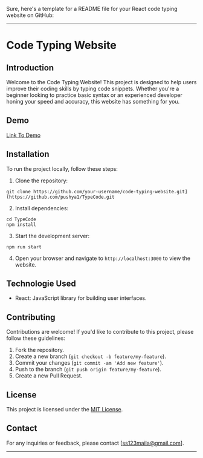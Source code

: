 Sure, here's a template for a README file for your React code typing website on GitHub:

---

# Code Typing Website

## Introduction

Welcome to the Code Typing Website! This project is designed to help users improve their coding skills by typing code snippets. Whether you're a beginner looking to practice basic syntax or an experienced developer honing your speed and accuracy, this website has something for you.


## Demo

[Link To Demo](https://type-code-seven.vercel.app/)

## Installation

To run the project locally, follow these steps:

1. Clone the repository:

```
git clone https://github.com/your-username/code-typing-website.git](https://github.com/pushya1/TypeCode.git
```

2. Install dependencies:

```
cd TypeCode
npm install
```

3. Start the development server:

```
npm run start
```

4. Open your browser and navigate to `http://localhost:3000` to view the website.

## Technologie Used

- React: JavaScript library for building user interfaces.

## Contributing

Contributions are welcome! If you'd like to contribute to this project, please follow these guidelines:

1. Fork the repository.
2. Create a new branch (`git checkout -b feature/my-feature`).
3. Commit your changes (`git commit -am 'Add new feature'`).
4. Push to the branch (`git push origin feature/my-feature`).
5. Create a new Pull Request.

## License

This project is licensed under the [MIT License](LICENSE).

## Contact

For any inquiries or feedback, please contact [ss123maila@gmail.com].

---
